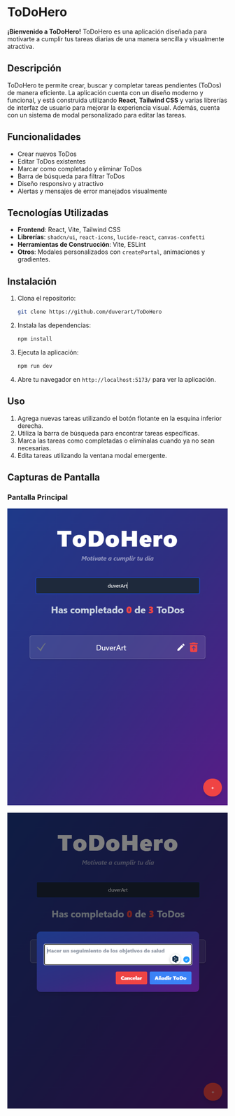 # ToDoHero

**¡Bienvenido a ToDoHero!**
ToDoHero es una aplicación diseñada para motivarte a cumplir tus tareas diarias de una manera sencilla y visualmente atractiva.

## Descripción

ToDoHero te permite crear, buscar y completar tareas pendientes (ToDos) de manera eficiente. La aplicación cuenta con un diseño moderno y funcional, y está construida utilizando **React**, **Tailwind CSS** y varias librerías de interfaz de usuario para mejorar la experiencia visual. Además, cuenta con un sistema de modal personalizado para editar las tareas.

## Funcionalidades

- Crear nuevos ToDos
- Editar ToDos existentes
- Marcar como completado y eliminar ToDos
- Barra de búsqueda para filtrar ToDos
- Diseño responsivo y atractivo
- Alertas y mensajes de error manejados visualmente

## Tecnologías Utilizadas

- **Frontend**: React, Vite, Tailwind CSS
- **Librerías**: `shadcn/ui`, `react-icons`, `lucide-react`, `canvas-confetti`
- **Herramientas de Construcción**: Vite, ESLint
- **Otros**: Modales personalizados con `createPortal`, animaciones y gradientes.

## Instalación

1. Clona el repositorio:
    ```bash
    git clone https://github.com/duverart/ToDoHero
    ```

2. Instala las dependencias:
    ```bash
    npm install
    ```

3. Ejecuta la aplicación:
    ```bash
    npm run dev
    ```

4. Abre tu navegador en `http://localhost:5173/` para ver la aplicación.

## Uso

1. Agrega nuevas tareas utilizando el botón flotante en la esquina inferior derecha.
2. Utiliza la barra de búsqueda para encontrar tareas específicas.
3. Marca las tareas como completadas o elimínalas cuando ya no sean necesarias.
4. Edita tareas utilizando la ventana modal emergente.

## Capturas de Pantalla

### Pantalla Principal
![Pantalla Principal](./src/assets/captura.png)


![Mensaje de Modal](./src/assets/Modal.png)

